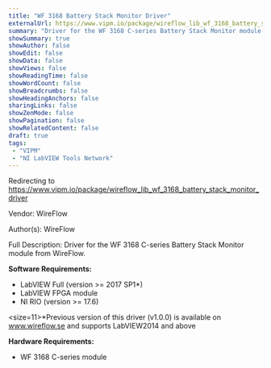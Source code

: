 ```yaml
---
title: "WF 3168 Battery Stack Monitor Driver"
externalUrl: https://www.vipm.io/package/wireflow_lib_wf_3168_battery_stack_monitor_driver
summary: "Driver for the WF 3168 C-series Battery Stack Monitor module from WireFlow."
showSummary: true
showAuthor: false
showEdit: false
showData: false
showViews: false
showReadingTime: false
showWordCount: false
showBreadcrumbs: false
showHeadingAnchors: false
sharingLinks: false
showZenMode: false
showPagination: false
showRelatedContent: false
draft: true
tags:
 - "VIPM"
 - "NI LabVIEW Tools Network"
---
```


Redirecting to https://www.vipm.io/package/wireflow_lib_wf_3168_battery_stack_monitor_driver

Vendor: WireFlow

Author(s): WireFlow
 
Full Description:
Driver for the WF 3168 C-series Battery Stack Monitor module from WireFlow.

**Software Requirements:**
- LabVIEW Full (version >= 2017 SP1*)
- LabVIEW FPGA module
- NI RIO (version >= 17.6)

<size=11>*Previous version of this driver (v1.0.0) is available on www.wireflow.se and supports LabVIEW2014 and above</size>

**Hardware Requirements:**
- WF 3168 C-series module